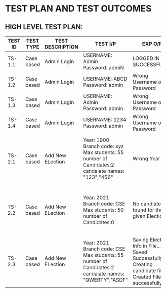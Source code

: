 # TEST PLAN AND TEST OUTCOMES
## HIGH LEVEL TEST PLAN:
|TEST ID|TEST TYPE|TEST DESCRIPTION|TEST I/P|EXP O/P|ACTUAL O/P|TEST RESULT|
|-----|-----------|-------------------------|-----------|------------|----------|---------|
|TS-1.1|Case based| Admin Login| USERNAME: Admin <br/> Password: admiN| LOGGED IN SUCCESSFULLY | LOGGED IN SUCCESSFULLY |PASS|
|TS-1.2|Case based| Admin Login| USERNAME: ABCD <br/> Password: admin| Wrong Username or Password | Wrong Username or Password |PASS|
|TS-1.3|Case based| Admin Login| USERNAME: Admin <br/> Password: admin| Wrong Username or Password | Wrong Username or Password |PASS|
|TS-1.4|Case based| Admin Login| USERNAME: 1234 <br/> Password: admin| Wrong Username or Password | Wrong Username or Password |PASS|
|TS-2.1|Case based| Add New ELection| Year: 1900 <br/> Branch code: xyz <br/> Max students: 55 <br/> number of Candidates:2 <br/>candaiate names: "123","456"| Wrong Year | Saving Election Info in File...<br/> Saved Successfully : )<br/> Creating candidate files...<br/> Created Files successfully |FAIL|
|TS-2.2|Case based| Add New ELection| Year: 2021 <br/> Branch code: CSE <br/> Max students: 50 <br/> number of Candidates:0| No candiates found for the given Election | Saving Election Info in File...<br/> Saved Successfully : )<br/> Creating candidate files...<br/> Created Files successfully |FAIL|
|TS-2.3|Case based| Add New ELection| Year: 2021 <br/> Branch code: CSE <br/> Max students: 55 <br/> number of Candidates:2 <br/>candaiate names: "QWERTY","ASDF"| Saving Election Info in File...<br/> Saved Successfully : )<br/> Creating candidate files...<br/> Created Files successfully  | Saving Election Info in File...<br/> Saved Successfully : )<br/> Creating candidate files...<br/> Created Files successfully |PASS|


